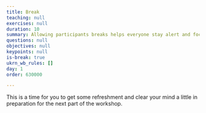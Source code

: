 ```yaml
---
title: Break
teaching: null
exercises: null
duration: 10
summary: Allowing participants breaks helps everyone stay alert and focused.
questions: null
objectives: null
keypoints: null
is-break: true
ukrn_wb_rules: []
day: 1
order: 630000

---
```

This is a time for you to get some refreshment and clear your mind a little in preparation for the next part of the workshop.
